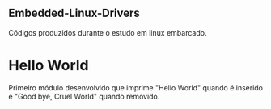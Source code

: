 ## Embedded-Linux-Drivers
Códigos produzidos durante o estudo em linux embarcado.

# Hello World

Primeiro módulo desenvolvido que imprime "Hello World" quando é inserido e "Good bye, Cruel World" quando removido.
